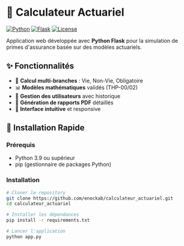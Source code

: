 # 🧮 Calculateur Actuariel

[![Python](https://img.shields.io/badge/Python-3.9%2B-blue)](https://python.org)
[![Flask](https://img.shields.io/badge/Flask-2.3.3-green)](https://flask.palletsprojects.com/)
[![License](https://img.shields.io/badge/License-MIT-yellow)](LICENSE)

Application web développée avec **Python Flask** pour la simulation de primes d'assurance basée sur des modèles actuariels.

## ✨ Fonctionnalités

- 🏦 **Calcul multi-branches** : Vie, Non-Vie, Obligatoire
- 📊 **Modèles mathématiques** validés (THP-00/02)
- 👤 **Gestion des utilisateurs** avec historique
- 📄 **Génération de rapports PDF** détaillés
- 🎯 **Interface intuitive** et responsive

## 🚀 Installation Rapide

### Prérequis
- Python 3.9 ou supérieur
- pip (gestionnaire de packages Python)

### Installation
```bash
# Cloner le repository
git clone https://github.com/enockab/calculateur_actuariel.git
cd calculateur_actuariel

# Installer les dépendances
pip install -r requirements.txt

# Lancer l'application
python app.py
